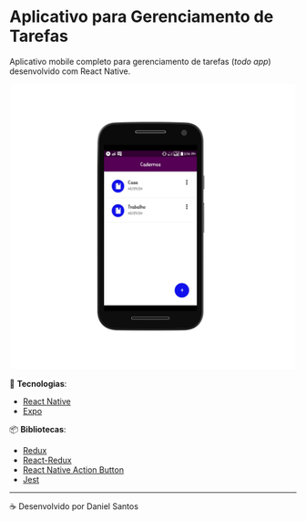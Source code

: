 # Aplicativo para Gerenciamento de Tarefas

Aplicativo mobile completo para gerenciamento de tarefas (*todo app*) desenvolvido com React Native.

<div align="center"><img src=".github/preview.png" alt="preview" width="500px"/></div>

:rocket: **Tecnologias**:

- [React Native](https://facebook.github.io/react-native/)
- [Expo](https://expo.io/)


:package: **Bibliotecas**:

- [Redux](https://redux.js.org/)
- [React-Redux](react-redux.js.org)
- [React Native Action Button](https://www.npmjs.com/package/react-native-action-button)
- [Jest](https://jestjs.io/docs/en/using-matchers)

---

:coffee: Desenvolvido por Daniel Santos